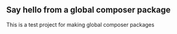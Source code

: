 ## Say hello from a global composer package

This is a test project for making global composer packages